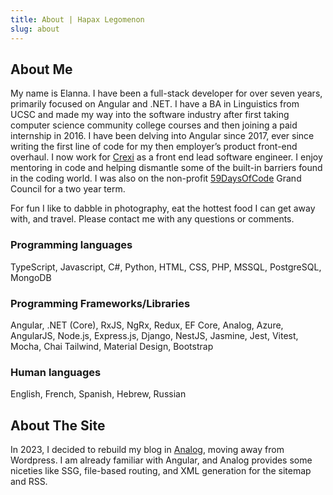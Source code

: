 ```yaml
---
title: About | Hapax Legomenon
slug: about
---
```


## About Me

My name is Elanna. I have been a full-stack developer for over seven years, primarily focused on Angular and .NET. I have a BA in Linguistics from UCSC and made my way into the software industry after first taking computer science community college courses and then joining a paid internship in 2016. I have been delving into Angular since 2017, ever since writing the first line of code for my then employer’s product front-end overhaul. I now work for <a href="https://www.crexi.com" target="_blank" rel="noopener">Crexi</a> as a front end lead software engineer. I enjoy mentoring in code and helping dismantle some of the built-in barriers found in the coding world. I was also on the non-profit <a href="https://59daysofcode.org" target="_blank" rel="noopener">59DaysOfCode</a> Grand Council for a two year term.

For fun I like to dabble in photography, eat the hottest food I can get away with, and travel. Please contact me with any questions or comments.

### Programming languages

TypeScript, Javascript, C#, Python, HTML, CSS, PHP, MSSQL, PostgreSQL, MongoDB

### Programming Frameworks/Libraries

Angular, .NET (Core), RxJS, NgRx, Redux, EF Core, Analog, Azure, AngularJS, Node.js, Express.js, Django, NestJS, Jasmine, Jest, Vitest, Mocha, Chai Tailwind, Material Design, Bootstrap

### Human languages

English, French, Spanish, Hebrew, Russian

## About The Site

In 2023, I decided to rebuild my blog in <a href="https://analogjs.org" target="_blank" rel="noopener">Analog</a>, moving away from Wordpress. I am already familiar with Angular, and Analog provides some niceties like SSG, file-based routing, and XML generation for the sitemap and RSS.
